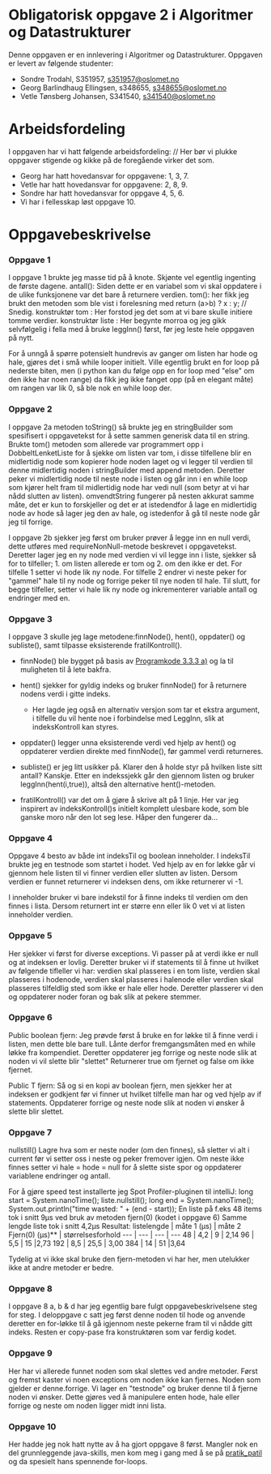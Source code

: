# Obligatorisk oppgave 2 i Algoritmer og Datastrukturer

Denne oppgaven er en innlevering i Algoritmer og Datastrukturer. 
Oppgaven er levert av følgende studenter:
* Sondre Trodahl, S351957, s351957@oslomet.no
* Georg Barlindhaug Ellingsen, s348655, s348655@oslomet.no
* Vetle Tønsberg Johansen, S341540, s341540@oslomet.no

# Arbeidsfordeling

I oppgaven har vi hatt følgende arbeidsfordeling: // Her bør vi plukke oppgaver stigende og kikke på de foregående virker det som.

* Georg har hatt hovedansvar for oppgavene: 1,  3,  7. 
* Vetle har hatt hovedansvar for oppgavene: 2,  8,  9. 
* Sondre   har hatt hovedansvar for oppgave 4,  5,  6. 
* Vi har i fellesskap løst oppgave 10. 


# Oppgavebeskrivelse

### Oppgave 1
I oppgave 1 brukte jeg masse tid på å knote. Skjønte vel egentlig ingenting de første dagene.
antall(): Siden dette er en variabel som vi skal oppdatere i de ulike funksjonene var det bare å returnere verdien.
tom(): her fikk jeg brukt den metoden som ble vist i forelesning med return (a>b) ? x : y; // Snedig.
konstruktør tom : Her forstod jeg det som at vi bare skulle initiere tomme verdier.
konstruktør liste : Her begynte morroa og jeg gikk selvfølgelig i fella med å bruke leggInn() først, før jeg leste hele oppgaven på nytt.

For å unngå å spørre potensielt hundrevis av ganger om listen har hode og hale, gjøres det i små while looper initielt.
Ville egentlig brukt en for loop på nederste biten, men (i python kan du følge opp en for loop med "else" om den ikke har noen range) da fikk jeg ikke fanget opp (på en elegant måte) om rangen var lik 0, så ble nok en while loop der.

### Oppgave 2
I oppgave 2a metoden toString() så brukte jeg en stringBuilder som spesifisert i oppgavetekst for å sette sammen generisk data til en string.
Brukte tom() metoden som allerede var programmert opp i DobbeltLenketListe for å sjekke om listen var tom, i disse tilfellene blir en midlertidig node 
som kopierer hode noden laget og vi legger til verdien til denne midlertidig noden i stringBuilder med append metoden. Deretter peker vi midlertidig node 
til neste node i listen og går inn i en while loop som kjører helt fram til midlertidig node har vedi null (som betyr at vi har nådd slutten av listen). 
omvendtString fungerer på nesten akkurat samme måte, det er kun to forskjeller og det er at istedendfor å lage en midlertidig node av hode så lager jeg
den av hale, og istedenfor å gå til neste node går jeg til forrige. 

I oppgave 2b sjekker jeg først om bruker prøver å legge inn en null verdi, dette utføres med requireNonNull-metode beskrevet i oppgavetekst. 
Deretter lager jeg en ny node med verdien vi vil legge inn i liste, sjekker så for to tilfeller; 1. om listen allerede er tom og 2. om den ikke er det. 
For tilfelle 1 setter vi hode lik ny node. For tilfelle 2 endrer vi neste peker for "gammel" hale til ny node og forrige peker til nye noden til hale.
Til slutt, for begge tilfeller, setter vi hale lik ny node og inkrementerer variable antall og endringer med en. 

### Oppgave 3
I oppgave 3 skulle jeg lage metodene:finnNode(), hent(), oppdater() og subliste(), samt tilpasse eksisterende fratilKontroll().
- finnNode() ble bygget på basis av [Programkode 3.3.3 a)](https://www.cs.hioa.no/~ulfu/appolonius/kap3/3/kap33.html#3.3.3) og la til muligheten til å lete bakfra.
- hent() sjekker for gyldig indeks og bruker finnNode() for å returnere nodens verdi i gitte indeks.

  - Her lagde jeg også en alternativ versjon som tar et ekstra argument, i tilfelle du vil hente noe i forbindelse med LeggInn, slik at indeksKontroll kan styres.
- oppdater() legger unna eksisterende verdi ved hjelp av hent() og oppdaterer verdien direkte med finnNode(), før gammel verdi returneres.
- subliste() er jeg litt usikker på. Klarer den å holde styr på hvilken liste sitt antall? Kanskje. Etter en indekssjekk går den gjennom listen og bruker leggInn(hent(i,true)), altså den alternative hent()-metoden.
- fratilKontroll() var det om å gjøre å skrive alt på 1 linje. Her var jeg inspirert av indeksKontroll()s initielt komplett ulesbare kode, som ble ganske moro når den lot seg lese. Håper den fungerer da...



### Oppgave 4 
Oppgave 4 besto av både int indeksTil og boolean inneholder. 
I indeksTil brukte jeg en testnode som startet i hodet. Ved hjelp
av en for løkke går vi gjennom hele listen til vi finner verdien eller slutten av listen.
Dersom verdien er funnet returnerer vi indeksen dens, om ikke returnerer vi -1.

I inneholder bruker vi bare indekstil for å finne indeks til verdien
om den finnes i lista. Dersom returnert int er større enn eller lik 0 vet vi at 
listen inneholder verdien. 

### Oppgave 5
Her sjekker vi først for diverse exceptions. Vi passer på at verdi ikke er null og at indeksen er lovlig.
Deretter bruker vi if statements til å finne ut hvilket av følgende tifleller vi har:
verdien skal plasseres i en tom liste, verdien skal plasseres i hodenode, verdien skal
plasseres i halenode eller verdien skal plasseres tilfeldlig sted som ikke er hale eller hode. 
Deretter plasserer vi den og oppdaterer noder foran og bak slik at pekere stemmer.

### Oppgave 6
Public boolean fjern: Jeg prøvde først å bruke en for løkke til å finne verdi i listen, men dette ble bare tull.
Lånte derfor fremgangsmåten med en while løkke fra kompendiet. Deretter oppdaterer jeg forrige og neste node
slik at noden vi vil slette blir "slettet" Returnerer true om fjernet og false om ikke fjernet. 

Public T fjern: Så og si en kopi av boolean fjern, men sjekker her at indeksen er godkjent før vi finner ut
hvilket tilfelle man har og ved hjelp av if statements. Oppdaterer forrige og neste node slik at noden vi ønsker
å slette blir slettet. 

### Oppgave 7
nullstill()
Lagre hva som er neste noder (om den finnes),
så sletter vi alt i current før vi setter oss i neste og peker fremover igjen.
Om neste ikke finnes setter vi hale = hode = null for å slette siste spor og oppdaterer variablene endringer og antall.

For å gjøre speed test installerte jeg Spot Profiler-pluginen til intelliJ:
long start = System.nanoTime();
liste.nullstill();
long end = System.nanoTime();
System.out.println("time wasted: " + (end - start));
En liste på f.eks 48 items tok i snitt 9µs ved bruk av metoden fjern(0) (kodet i oppgave 6)
Samme lengde liste tok i snitt 4,2µs
Resultat:
listelengde | måte 1 (µs) | måte 2 Fjern(0) (µs)** | størrelsesforhold
--- | --- | --- | ---
48 | 4,2 | 9 | 2,14
96 | 5,5 | 15 |2,73
192 | 8,5 | 25,5 | 3,00
384 | 14 | 51 |3,64

Tydelig at vi ikke skal bruke den fjern-metoden vi har her, men utelukker ikke at andre metoder er bedre.

### Oppgave 8
I oppgave 8 a, b & d har jeg egentlig bare fulgt oppgavebeskrivelsene steg for steg. I deloppgave c satt jeg først denne noden til hode og anvende deretter en for-løkke
til å gå igjennom neste pekerne fram til vi nådde gitt indeks. Resten er copy-pase fra konstruktøren som var ferdig kodet.

### Oppgave 9
Her har vi allerede funnet noden som skal slettes ved andre metoder. Først og fremst kaster vi noen exceptions om noden ikke kan fjernes.
Noden som gjelder er denne.forrige. Vi lager en "testnode" og bruker denne til å fjerne noden vi ønsker. Dette gjøres ved å
manipulere enten hode, hale eller forrige og neste om noden ligger midt inni lista. 

### Oppgave 10
Her hadde jeg nok hatt nytte av å ha gjort oppgave 8 først. Mangler nok en del grunnleggende java-skills, men kom meg i gang med å se på [pratik_patil](https://leetcode.com/problems/sort-list/discuss/212231/Java-Solutions-for-Four-Sorting-Algorithms-on-Linked-List) og da spesielt hans spennende for-loops.
